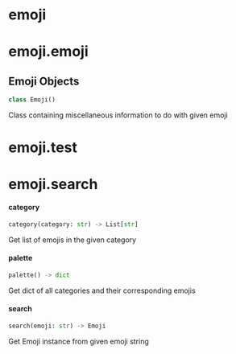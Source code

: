 <a name="emoji"></a>
# emoji

<a name="emoji.emoji"></a>
# emoji.emoji

<a name="emoji.emoji.Emoji"></a>
## Emoji Objects

```python
class Emoji()
```

Class containing miscellaneous information to do with given emoji

<a name="emoji.test"></a>
# emoji.test

<a name="emoji.search"></a>
# emoji.search

<a name="emoji.search.category"></a>
#### category

```python
category(category: str) -> List[str]
```

Get list of emojis in the given category

<a name="emoji.search.palette"></a>
#### palette

```python
palette() -> dict
```

Get dict of all categories and their corresponding emojis

<a name="emoji.search.search"></a>
#### search

```python
search(emoji: str) -> Emoji
```

Get Emoji instance from given emoji string

